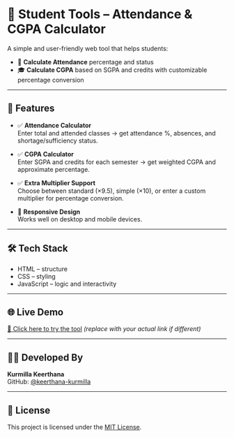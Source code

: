 # 📘 Student Tools – Attendance & CGPA Calculator

A simple and user-friendly web tool that helps students:

- 📗 **Calculate Attendance** percentage and status  
- 🎓 **Calculate CGPA** based on SGPA and credits with customizable percentage conversion

---

## 🔧 Features

- ✅ **Attendance Calculator**  
  Enter total and attended classes → get attendance %, absences, and shortage/sufficiency status.

- ✅ **CGPA Calculator**  
  Enter SGPA and credits for each semester → get weighted CGPA and approximate percentage.

- ✅ **Extra Multiplier Support**  
  Choose between standard (×9.5), simple (×10), or enter a custom multiplier for percentage conversion.

- 📱 **Responsive Design**  
  Works well on desktop and mobile devices.

---

## 🛠️ Tech Stack

- HTML – structure  
- CSS – styling  
- JavaScript – logic and interactivity

---

## 🌐 Live Demo

[🔗 Click here to try the tool](https://keerthana-kurmilla.github.io/attedence-exam-calculator/) *(replace with your actual link if different)*

---

## 👩‍💻 Developed By

**Kurmilla Keerthana**  
GitHub: [@keerthana-kurmilla](https://github.com/keerthana-kurmilla)

---

## 📄 License

This project is licensed under the [MIT License](LICENSE).
